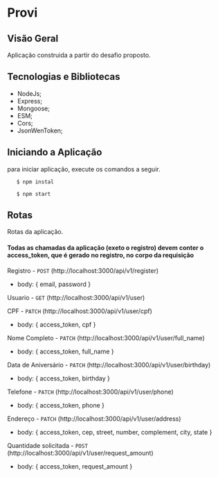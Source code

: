 # Provi

## Visão Geral
Aplicação construida a partir do desafio proposto.

## Tecnologias e Bibliotecas
 - NodeJs;
 - Express;
 - Mongoose;
 - ESM;
 - Cors;
 - JsonWenToken;

## Iniciando a Aplicação
para iniciar aplicação, execute os comandos a seguir.

 ```
    $ npm instal
 ```
 ```
    $ npm start
 ``` 

## Rotas
Rotas da aplicação.


#### Todas as chamadas da aplicação (exeto o registro) devem conter o access_token, que é gerado no registro, no corpo da requisição

Registro - `POST` (http://localhost:3000/api/v1/register)
 - body: { email, password }

Usuario - `GET` (http://localhost:3000/api/v1/user)

CPF - `PATCH` (http://localhost:3000/api/v1/user/cpf)
 - body: { access_token, cpf }

Nome Completo - `PATCH` (http://localhost:3000/api/v1/user/full_name)
 - body: { access_token, full_name }

Data de Aniversário - `PATCH` (http://localhost:3000/api/v1/user/birthday)
 - body: { access_token, birthday }

Telefone - `PATCH` (http://localhost:3000/api/v1/user/phone)
 - body: { access_token, phone }

Endereço - `PATCH` (http://localhost:3000/api/v1/user/address)
 - body: { access_token, cep, street, number, complement, city, state }

Quantidade solicitada - `POST` (http://localhost:3000/api/v1/user/request_amount)
 - body: { access_token, request_amount }
  